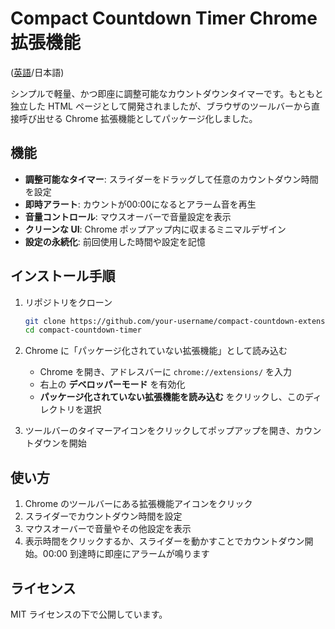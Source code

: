 # Compact Countdown Timer Chrome 拡張機能

([英語](README.md)/日本語)

シンプルで軽量、かつ即座に調整可能なカウントダウンタイマーです。もともと独立した HTML ページとして開発されましたが、ブラウザのツールバーから直接呼び出せる Chrome 拡張機能としてパッケージ化しました。

## 機能

* **調整可能なタイマー**: スライダーをドラッグして任意のカウントダウン時間を設定
* **即時アラート**: カウントが00:00になるとアラーム音を再生
* **音量コントロール**: マウスオーバーで音量設定を表示
* **クリーンな UI**: Chrome ポップアップ内に収まるミニマルデザイン
* **設定の永続化**: 前回使用した時間や設定を記憶

## インストール手順

1. リポジトリをクローン

   ```bash
   git clone https://github.com/your-username/compact-countdown-extension.git
   cd compact-countdown-timer
   ```
2. Chrome に「パッケージ化されていない拡張機能」として読み込む

   * Chrome を開き、アドレスバーに `chrome://extensions/` を入力
   * 右上の **デベロッパーモード** を有効化
   * **パッケージ化されていない拡張機能を読み込む** をクリックし、このディレクトリを選択
3. ツールバーのタイマーアイコンをクリックしてポップアップを開き、カウントダウンを開始

## 使い方

1. Chrome のツールバーにある拡張機能アイコンをクリック
2. スライダーでカウントダウン時間を設定
3. マウスオーバーで音量やその他設定を表示
4. 表示時間をクリックするか、スライダーを動かすことでカウントダウン開始。00:00 到達時に即座にアラームが鳴ります

## ライセンス

MIT ライセンスの下で公開しています。
